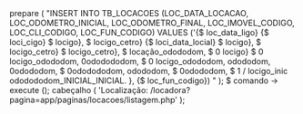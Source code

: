 <? php
    inclui  $ _SERVER [ 'DOCUMENT_ROOT' ]. '/locadora/app/db/conexao.php' ;

    $ loc_data_locacao      = $ _POST [ 'loc_data_locacao' ];
    $ loc_odometro_inicial = $ _POST [ 'loc_odometro_inicial' ];
    $ loc_imovel_codigo        = $ _POST [ 'loc_car_codigo' ];
    $ loc_cli_codigo        = $ _POST [ 'loc_cli_codigo' ];
    $ loc_fun_codigo        = $ _POST [ 'loc_fun_codigo' ];

    $ comando = $ conexao -> prepare ( "INSERT INTO TB_LOCACOES (LOC_DATA_LOCACAO, LOC_ODOMETRO_INICIAL, LOC_ODOMETRO_FINAL, LOC_IMOVEL_CODIGO, LOC_CLI_CODIGO, LOC_FUN_CODIGO) VALUES ('{$ loc_data_ligo} {$ loci_cigo} $ locigo}, $ locigo_cetro} {$ loci_data_locial} $ locigo}, $ locigo_cetro} $ locigo_cetro}, $ locação_odododom, $ 0 locigo} $ 0 locigo_odododom, 0ododododom, $ 0 locigo_odododom, odododom, 0odododom, $ 0ododododom, odododom, $ 0odododom, $ 1 / locigo_inic ododododom_INICIAL_INICIAL. }, {$ loc_fun_codigo}) " );
    $ comando -> execute ();

    cabeçalho ( 'Localização: /locadora?pagina=app/paginas/locacoes/listagem.php' ); 
 
